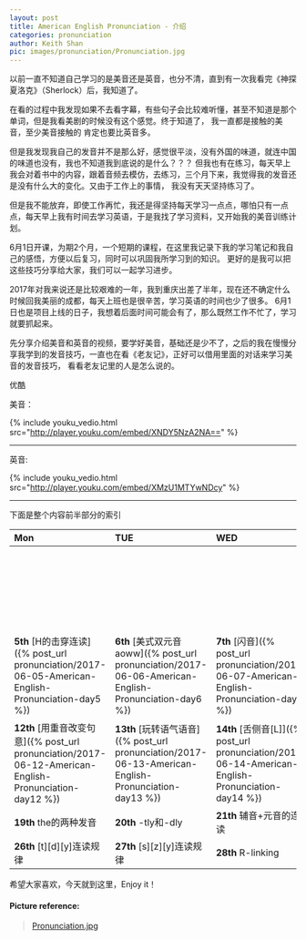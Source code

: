 ```yaml
---
layout: post
title: American English Pronunciation - 介绍
categories: pronunciation
author: Keith Shan
pic: images/pronunciation/Pronunciation.jpg
---
```


以前一直不知道自己学习的是美音还是英音，也分不清，直到有一次我看完《神探夏洛克》（Sherlock）后，我知道了。

<!--more-->

在看的过程中我发现如果不去看字幕，有些句子会比较难听懂，甚至不知道是那个单词，但是我看美剧的时候没有这个感觉。终于知道了，
我一直都是接触的美音，至少美音接触的 肯定也要比英音多。

但是我发现我自己的发音并不是那么好，感觉很平淡，没有外国的味道，就连中国的味道也没有，我也不知道我到底说的是什么？？？
但我也有在练习，每天早上我会对着书中的内容，跟着音频去模仿，去练习，三个月下来，我觉得我的发音还是没有什么大的变化。又由于工作上的事情，
我没有天天坚持练习了。

但是我不能放弃，即使工作再忙，我还是得坚持每天学习一点点，哪怕只有一点点，每天早上我有时间去学习英语，于是我找了学习资料，又开始我的美音训练计划。

6月1日开课，为期2个月，一个短期的课程，在这里我记录下我的学习笔记和我自己的感悟，方便以后复习，同时可以巩固我所学习到的知识。
更好的是我可以把这些技巧分享给大家，我们可以一起学习进步。

2017年对我来说还是比较艰难的一年，我到重庆出差了半年，现在还不确定什么时候回我美丽的成都，每天上班也是很辛苦，学习英语的时间也少了很多。
6月1日也是项目上线的日子，我想着后面时间可能会有了，那么既然工作不忙了，学习就要抓起来。

先分享介绍美音和英音的视频，要学好美音，基础还是少不了，之后的我在慢慢分享我学到的发音技巧，一直也在看《老友记》，正好可以借用里面的对话来学习美音的发音技巧，
看看老友记里的人是怎么说的。

优酷

美音：

{% include youku_vedio.html src="http://player.youku.com/embed/XNDY5NzA2NA==" %}

***

英音:

{% include youku_vedio.html src="http://player.youku.com/embed/XMzU1MTYwNDcy" %}

***

下面是整个内容前半部分的索引

| Mon | TUE | WED |  THU |  FIR | SAT | SUN |
|:------|:------|:------|:------|:------|:------|:------|
|       |        |          | __1st__ [卷舌音r]({% post_url pronunciation/2017-06-01-American-English-Pronunciation-day1 %}) | __2nd__ [后口腔发音]({% post_url pronunciation/2017-06-02-American-English-Pronunciation-day2 %}) | __3rd__ [美式语音语调]({%  post_url pronunciation/2017-06-03-American-English-Pronunciation-day3 %}) | __4th__ 休息|
| __5th__ [H的击穿连读]({% post_url pronunciation/2017-06-05-American-English-Pronunciation-day5 %}) | __6th__ [美式双元音aoww]({% post_url pronunciation/2017-06-06-American-English-Pronunciation-day6 %}) | __7th__ [闪音]({%  post_url pronunciation/2017-06-07-American-English-Pronunciation-day7 %}) | __8th__ [鼻腔爆破]({% post_url pronunciation/2017-06-08-American-English-Pronunciation-day8 %}) | __9th__ [ɑ和æ的发音]({% post_url pronunciation/2017-06-09-American-English-Pronunciation-day9 %}) | __10th__ [读句正确分轻重]({% post_url pronunciation/2017-06-10-American-English-Pronunciation-day10 %}) | __11th__ 休息 |
| __12th__ [用重音改变句意]({% post_url pronunciation/2017-06-12-American-English-Pronunciation-day12 %}) | __13th__ [玩转语气语音]({% post_url pronunciation/2017-06-13-American-English-Pronunciation-day13 %}) | __14th__ [舌侧音[L]]({% post_url pronunciation/2017-06-14-American-English-Pronunciation-day14 %}) | __15th__ [sit和seat]({% post_url pronunciation/2017-06-15-American-English-Pronunciation-day15 %}) | __16th__ [full和fool]({% post_url pronunciation/2017-06-16-American-English-Pronunciation-day16 %}) | __17th__ 舌侧爆破 | __18th__ 休息|
| __19th__ the的两种发音 | __20th__ -tly和-dly | __21th__ 辅音+元音的连读 | __22th__ 失爆 | __23th__ 不完全爆破 | __24th__ 辅音相同延长发音 | __25th__ 休息|
| __26th__ [t][d][y]连读规律 | __27th__ [s][z][y]连读规律 | __28th__ R-linking | __29th__ 元音+元音的连读[w] | __30th__ 元音+元音的连读[y] |  |  |


希望大家喜欢，今天就到这里，Enjoy it！



#### Picture reference: 
> [Pronunciation.jpg](http://perfectstrangers.classy.be/Pronunciation.jpg)
